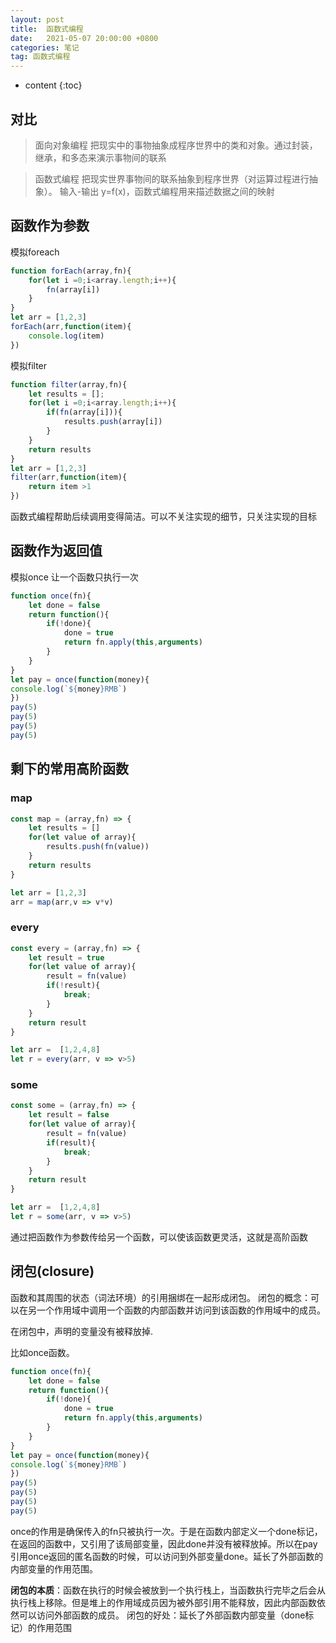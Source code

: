 ```yaml
---
layout: post
title:  函数式编程
date:   2021-05-07 20:00:00 +0800
categories: 笔记
tag: 函数式编程
---
```

* content
{:toc}

## 对比

>面向对象编程
把现实中的事物抽象成程序世界中的类和对象。通过封装，继承，和多态来演示事物间的联系

>函数式编程
把现实世界事物间的联系抽象到程序世界（对运算过程进行抽象）。
输入-输出
y=f(x)，函数式编程用来描述数据之间的映射

## 函数作为参数

模拟foreach

```js
function forEach(array,fn){
    for(let i =0;i<array.length;i++){
        fn(array[i])
    }
}
let arr = [1,2,3]
forEach(arr,function(item){
    console.log(item)
})
```

模拟filter

```js
function filter(array,fn){
    let results = [];
    for(let i =0;i<array.length;i++){
        if(fn(array[i])){
            results.push(array[i])
        }
    }
    return results
}
let arr = [1,2,3]
filter(arr,function(item){
    return item >1
})
```

函数式编程帮助后续调用变得简洁。可以不关注实现的细节，只关注实现的目标

## 函数作为返回值

模拟once
让一个函数只执行一次

```js
function once(fn){
    let done = false
    return function(){
        if(!done){
            done = true
            return fn.apply(this,arguments)
        }
    }
}
let pay = once(function(money){
console.log(`${money}RMB`)
})
pay(5)
pay(5)
pay(5)
pay(5)
```

## 剩下的常用高阶函数

### map

```js
const map = (array,fn) => {
    let results = []
    for(let value of array){
        results.push(fn(value))
    }
    return results
}

let arr = [1,2,3]
arr = map(arr,v => v*v)
```

### every

```js
const every = (array,fn) => {
    let result = true
    for(let value of array){
        result = fn(value)
        if(!result){
            break;
        }
    }
    return result
}

let arr =  [1,2,4,8]
let r = every(arr, v => v>5)
```

### some

```js
const some = (array,fn) => {
    let result = false
    for(let value of array){
        result = fn(value)
        if(result){
            break;
        }
    }
    return result
}

let arr =  [1,2,4,8]
let r = some(arr, v => v>5)
```

通过把函数作为参数传给另一个函数，可以使该函数更灵活，这就是高阶函数

## 闭包(closure)

函数和其周围的状态（词法环境）的引用捆绑在一起形成闭包。
闭包的概念：可以在另一个作用域中调用一个函数的内部函数并访问到该函数的作用域中的成员。

在闭包中，声明的变量没有被释放掉.

比如once函数。

```js
function once(fn){
    let done = false
    return function(){
        if(!done){
            done = true
            return fn.apply(this,arguments)
        }
    }
}
let pay = once(function(money){
console.log(`${money}RMB`)
})
pay(5)
pay(5)
pay(5)
pay(5)
```

once的作用是确保传入的fn只被执行一次。于是在函数内部定义一个done标记，在返回的函数中，又引用了该局部变量，因此done并没有被释放掉。所以在pay引用once返回的匿名函数的时候，可以访问到外部变量done。延长了外部函数的内部变量的作用范围。

**闭包的本质**：函数在执行的时候会被放到一个执行栈上，当函数执行完毕之后会从执行栈上移除。但是堆上的作用域成员因为被外部引用不能释放，因此内部函数依然可以访问外部函数的成员。
闭包的好处：延长了外部函数内部变量（done标记）的作用范围
